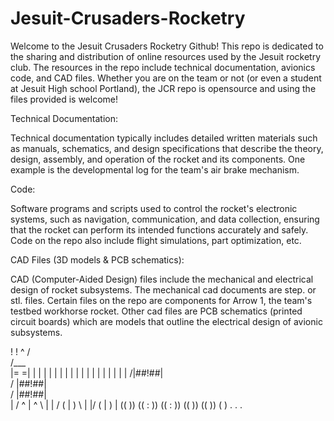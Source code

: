 # Jesuit-Crusaders-Rocketry

Welcome to the Jesuit Crusaders Rocketry Github!  This repo is dedicated to the sharing and distribution of online resources used by the Jesuit rocketry club.  The resources in the repo include technical documentation, avionics code, and CAD files.  Whether you are on the team or not (or even a student at Jesuit High school Portland), the JCR repo is opensource and using the files provided is welcome!

Technical Documentation:

Technical documentation typically includes detailed written materials such as manuals, schematics, and design specifications that describe the theory, design, assembly, and operation of the rocket and its components.  One example is the developmental log for the team's air brake mechanism.  

Code:

Software programs and scripts used to control the rocket's electronic systems, such as navigation, communication, and data collection, ensuring that the rocket can perform its intended functions accurately and safely.  Code on the repo also include flight simulations, part optimization, etc.

CAD Files (3D models & PCB schematics):

CAD (Computer-Aided Design) files include the mechanical and electrical design of rocket subsystems.  The mechanical cad documents are step. or stl. files.  Certain files on the repo are components for Arrow 1, the team's testbed workhorse rocket.  Other cad files are PCB schematics (printed circuit boards) which are models that outline the electrical design of avionic subsystems.

  !
       !
       ^
      / \
     /___\
    |=   =|
    |     |
    |     |
    |     |
    |     |
    |     |
    |     |
    |     |
    |     |
    |     |
   /|##!##|\
  / |##!##| \
 /  |##!##|  \
|  / ^ | ^ \  |
| /  ( | )  \ |
|/   ( | )   \|
    ((   ))
   ((  :  ))
   ((  :  ))
    ((   ))
     (( ))
      ( )
       .
       .
       .

